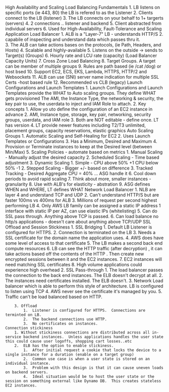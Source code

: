 High Availability and Scaling
    Load Balancing Fundamentals
        1.  LB listens on specific ports (ie 443, 80) the LB is refered to as the Listener
        2.  Clients connect to the LB (listener)
        3.  The LB connects on your behalf to 1+ targerts (servers)
        4.  2 connections ..  listener and backend
        5.  Client abstracted from individual servers
        6. Used for High-Availability, Fault-Tolerance and Scaling
    Application Load Balancer
        1.  ALB is a "Layer-7" LB -  understands HTTP/S
        2.  capabile of inspecting and understand data which passes thru it.  
        3.  The ALB can take actions bases on the protocols, (ie Path, Headers, and Hosts)
        4.  Scalable and highly-available 
        5.  Listens on the outside -> sends to Target(s) (Groups)
        6. Hourly rate and LCU rate (capacity) (Load Balancer Capacity Units)
        7.  Cross Zone Load Balancing
        8.  Target Groups.  A target can  be member of multiple groups
        9.  Rules are path based (ie /cat /dog) or host bsed
        10.  Support EC2, ECS, EKS, Lambda, HTTPS, HTTP/2 and Websockets
        11.  ALB can use (SNI) server name indication for multiple SSL Certs -host based rule
        12.  Recommended vs CLB (legacy)
    Launch Configurations and Launch Templates
        1.  Launch Configurations and Launch Templates provide the WHAT to Auto scaling groups.  They define WHAT gets provisioned The AMI, the Instance Type, the networking & security, the key pair to use, the userdata to inject and IAM Role to attach.
        2.  Key concepts 
            1.  Allow yo uto define the configuration of an EC2 instance in advance
            2.  AMI, Instance type, storage, key pair, networking, security groups, userdata, and IAM role
            3.  Both are NOT editable -  define once.  LT has version
            4.  LT provide newer features including T2/T3 unlimited, placement groups, capacity reservations, elastic graphics
    Auto Scaling Groups
        1. Automatic Scaling and Self-Healing for EC2
        2.  Uses Launch Templates or Configurations
        3.  Has a Minimum, Desired and Maximum
        4. Provision or Terminate instances to keep at the Desired level (between Min/Max)
        5. Scaling Policies - automate based on metrics
            1.  Manual Scaling - Manually adjust the desired capacity
            2.  Scheduled Scaling - Time based adjustment
            3. Dynamic Scaling
                1.  Simple - CPU above 50% +1 CPU below 50% -1
                2. Stepped Scaling - Bigger +/- based on difference
                3.  Tracked Tracking - Desired Aggregate CPU = 40% ... ASG handle it
        6.  Cool down periods to avoid rapid scaling
        7.  Think about more, smaller instances - granularity
        8. Use with ALB's for elasticity - abstration
        9. ASG defines WHEN and WHERE, LT defines WHAT
    Network Load Balancer
        1.  NLB are layer 4 and understand TCP and UDP
        2.  Can't understand HTTP/S but are faster 100ms vs 400ms for ALB
        3.  Millions of request per second highest performing LB
        4. Only AWS LB family can be assigned a static IP address 1 interface with static IP per AZ, can use elastic IPs (whitelisting)
        5.  Can do SSL pass through.  Anything above TCP is passed.
        6. Can load balance no http/s applications - doesn't care about anything above TCP/UDP
    SSL Offload and Session Stickiness
        1. SSL Bridging
            1. Default LB Listener is configured for HTTPS.
            2.  Connection is terminated on the LB
            3.  Needs a SSL certificate for the domain name the application uses.
            4. AWS does have some level of access to that certificate
            5.  The LB makes a second back end compute resources
            6.  LB can see the HTTP traffic (after decryption) , it can take actions based off the contents of the HTTP .  Then create new encrypted sessions between it and the EC2 instances.
            7.  EC2 instances will need matching SSL certificates
            8.  High volume applications could experience high overhead
        2.  SSL Pass-through
            1.  The load balancer passes the connection to the back end instances.  The ELB doesn't decrypt at all.
            2.  The instances need certificates installed. The ELB doesn't.
            3.  Network Load balancer which is able to perform this style of architecture.  LB is configured to listen using TCP
            4.  AWS never see the certificate it's managed by you.
            5. Traffic can't be load balanced based on HTTP.

        3. Offload
            1.  Listener is configured for HTTPS.  Connections are terminted on LB.
            2.  The backend connections use HTTP.
            3.  No certificates on instances.
    Connection stickiness
        1. Without stickiness connections are distributed across all in-service backend instances.  Unless applications handles the user state this could cause user logoffs, shopping cart losses..etc
        2.  ELB has the option to enable stickiness.
            1.  After initial request a cookie that locks the device to a single instance for a duration (enable on a target group)
            2.  Common use case is when a user state is stored on an individual instance.
            3.  Problem with this design is that it can cause uneven loads on backend servers.
            4.  Ideal situation would be to host the user state or the session on something external like Dynamo DB.  This creates stateless EC2 instances.



